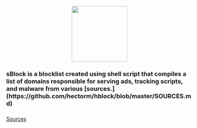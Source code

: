 <div align="center">
  <img height="150" src="https://i.postimg.cc/PrYLh2JS/s.png"  />
</div>

###

<h3 align="left">sBlock is a blocklist created using shell script that compiles a list of domains responsible for serving ads, tracking scripts, and malware from various [sources.](https://github.com/hectorm/hblock/blob/master/SOURCES.md)</h3>

###

<div align="left">
</div>

###
[Sources](https://github.com/hectorm/hblock/blob/master/SOURCES.md)
